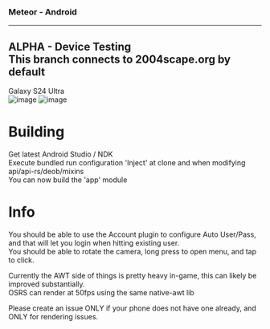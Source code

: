 ### Meteor - Android  
---
**ALPHA - Device Testing**  
**This branch connects to 2004scape.org by default**
---
Galaxy S24 Ultra  
![image](https://github.com/user-attachments/assets/af862eff-61e6-4123-a645-20011111a4b8)
![image](https://github.com/user-attachments/assets/98623e88-e750-429d-b8c6-14936295ce7f)

# Building  

Get latest Android Studio / NDK  
Execute bundled run configuration 'Inject' at clone and when modifying api/api-rs/deob/mixins  
You can now build the 'app' module  

# Info
You should be able to use the Account plugin to configure Auto User/Pass, and that will let you login when hitting existing user.  
You should be able to rotate the camera, long press to open menu, and tap to click.  
  
Currently the AWT side of things is pretty heavy in-game, this can likely be improved substantially.  
OSRS can render at 50fps using the same native-awt lib  
  
Please create an issue ONLY if your phone does not have one already, and ONLY for rendering issues.  
